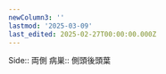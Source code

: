 ```yaml
---
newColumn3: ''
lastmod: '2025-03-09'
last_edited: 2025-02-27T00:00:00.000Z
---
```


Side::  両側
病巣:: 側頭後頭葉
